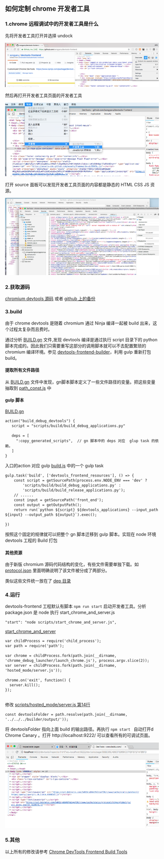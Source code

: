 ## 如何定制 chrome 开发者工具

### 1.chrome 远程调试中的开发者工具是什么

先将开发者工具打开并选择 undock 

![打开开发者工具](1.png)

然后再打开开发者工具页面的开发者工具

![打开开发者工具页面的开发者工具](2.png)

打开 source 面板可以发现开发者工具页面的内容都是静态的 HTML CSS JS 资源。

![开发者工具页面的内容](3.png)


### 2.获取源码

[chromium devtools 源码](https://chromium.googlesource.com/chromium/src/+/master/third_party/blink/renderer/devtools/)
或者 [github 上的备份](https://github.com/ChromeDevTools/devtools-frontend)


### 3.build
由于 chrome devtools 是随着 chromium 通过 Ninja 编译一起被 build 出来，这个过程太复杂而且费时。

通过分析 [BUILD.gn](https://github.com/ChromeDevTools/devtools-frontend/blob/master/BUILD.gn) 文件,发现 devtools 编译是通过执行 script 目录下的 python 脚本完成的。因此我们只需要重写这部分的调用脚本就可以不去配置繁琐的 chromium 编译环境。参见 [devtools-frontend-builder](https://github.com/songyaru/devtools-frontend)，利用 gulp 重新打包 build。

#### 提取所有文件路径

从 [BUILD.gn](https://github.com/ChromeDevTools/devtools-frontend/blob/master/BUILD.gn) 文件中发现，gn脚本脚本定义了一些文件路径的变量。把这些变量抽取到 [path_const.js](https://github.com/songyaru/devtools-frontend/blob/master/builder/path_const.js) 中

#### gulp 脚本
[BUILD.gn](https://github.com/ChromeDevTools/devtools-frontend/blob/master/BUILD.gn)  
```
action("build_debug_devtools") {
   script = "scripts/build/build_debug_applications.py"

   deps = [
     ":copy_generated_scripts",  // gn 脚本中的 deps 对应  glup task 的依赖。 
   ]
}   
```
入口的action 对应 gulp [build.js](https://github.com/songyaru/devtools-frontend/blob/master/builder/build.js) 中的一个 gulp task
```
gulp.task('build', ['devtools_frontend_resources'], () => {
    const script = getSourcePath(process.env.NODE_ENV === 'dev' ?
        'scripts/build/build_debug_applications.py' :
        'scripts/build/build_release_applications.py');
	// ......	
	const input = getSourcePath('front_end');
    const output = getOutputPath();
    return run(`python ${script} ${devtools_applications} --input_path ${input} --output_path ${output}`).exec();

})
```

按照这个固定的规律就可以把整个 gn 脚本迁移到 gulp 脚本。实现在 node 环境 devtools 工程的 Build 打包


#### 其他资源
由于新版 chromium 源码代码结构的变化，有些文件需要单独下载。如 [protocol.json](https://github.com/ChromeDevTools/devtools-frontend/blob/master/protocol.json) 里面明确说明了该文件被分成了两部分。

类似这些文件统一放在了 [dep 目录](https://github.com/songyaru/devtools-frontend/blob/master/builder/dep/)

### 4.运行
devtools-frontend 工程默认有脚本 ```npm run start``` 启动开发者工具。分析 package.json 是 node 执行  start_chrome_and_server.js
```
"start": "node scripts/start_chrome_and_server.js",
```
[start_chrome_and_server](https://github.com/ChromeDevTools/devtools-frontend/blob/master/scripts/start_chrome_and_server.js)
```
var childProcess = require('child_process');
var path = require('path');

var chrome = childProcess.fork(path.join(__dirname, 'chrome_debug_launcher/launch_chrome.js'), process.argv.slice(2));
var server = childProcess.fork(path.join(__dirname, 'hosted_mode/server.js'));

chrome.on('exit', function() {
  server.kill();
});


```
修改 [scripts/hosted_mode/server.js 第14行](https://github.com/ChromeDevTools/devtools-frontend/blob/master/scripts/hosted_mode/server.js) 
```
const devtoolsFolder = path.resolve(path.join(__dirname, '../../../builder/output/'));

```
将 devtoolsFolder 指向上面 build 的输出路径。再执行 ```npm start ``` 自动打开d Chrome Canary 。打开 http://localhost:9222/ 可以查看所有的可调试页面。

![](4.png)

### 5.其他

以上所有的修改请参考 [Chrome DevTools Frontend Build Tools](https://github.com/songyaru/devtools-frontend)




